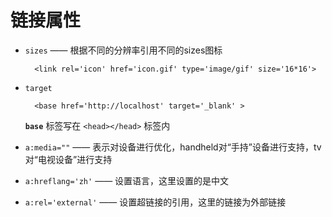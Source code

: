 # 链接属性

* `sizes` —— 根据不同的分辨率引用不同的sizes图标

        <link rel='icon' href='icon.gif' type='image/gif' size='16*16'>

* `target`

        <base href='http://localhost' target='_blank' >

    **`base`** 标签写在 `<head></head>` 标签内

* `a:media=""` —— 表示对设备进行优化，handheld对“手持”设备进行支持，tv对“电视设备”进行支持

* `a:hreflang='zh'` —— 设置语言，这里设置的是中文

* `a:rel='external'` —— 设置超链接的引用，这里的链接为外部链接